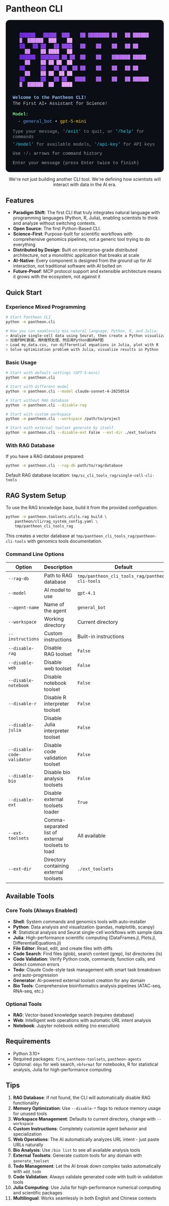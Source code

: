 # Pantheon CLI



<!-- Pantheon CLI – gradient banner for GitHub README -->
<div style="background:#0b0e14;padding:20px 22px;border-radius:12px;font-family: ui-monospace, SFMono-Regular, Menlo, Consolas, 'Liberation Mono', monospace; line-height:1.25; color:#e5e7eb;">
  <!-- Gradient BIG title -->
  
  <!-- Pantheon ASCII with precise left-to-right gradient (auto-generated) -->
<div style="background:#0b0e14;padding:20px 22px;border-radius:12px;font-family: ui-monospace, SFMono-Regular, Menlo, Consolas, 'Liberation Mono', monospace; line-height:1.25; color:#e5e7eb;">
<span style="color:#6D28D9;">█</span><span style="color:#6F2ADA;">█</span><span style="color:#712CDA;">█</span><span style="color:#732EDB;">█</span><span style="color:#7530DB;">█</span><span style="color:#7631DC;">█</span><span style="color:#7833DC;">&nbsp;</span><span style="color:#7A35DD;">&nbsp;</span><span style="color:#7C37DD;">&nbsp;</span><span style="color:#7E39DE;">█</span><span style="color:#803BDE;">█</span><span style="color:#823DDF;">█</span><span style="color:#843FDF;">█</span><span style="color:#8641E0;">█</span><span style="color:#8843E0;">&nbsp;</span><span style="color:#8944E1;">&nbsp;</span><span style="color:#8B46E1;">█</span><span style="color:#8D48E2;">█</span><span style="color:#8F4AE2;">█</span><span style="color:#914CE3;">&nbsp;</span><span style="color:#934EE3;">&nbsp;</span><span style="color:#9550E4;">&nbsp;</span><span style="color:#9752E4;">&nbsp;</span><span style="color:#9954E5;">█</span><span style="color:#9B56E5;">█</span><span style="color:#9C57E6;">&nbsp;</span><span style="color:#9E59E6;">█</span><span style="color:#A05BE7;">█</span><span style="color:#A25DE7;">█</span><span style="color:#A45FE8;">█</span><span style="color:#A661E8;">█</span><span style="color:#A863E9;">█</span><span style="color:#AA65E9;">█</span><span style="color:#AC67EA;">█</span><span style="color:#AE69EA;">&nbsp;</span><span style="color:#AF6AEB;">█</span><span style="color:#B16CEB;">█</span><span style="color:#B36EEC;">&nbsp;</span><span style="color:#B570EC;">&nbsp;</span><span style="color:#B772ED;">&nbsp;</span><span style="color:#B974ED;">█</span><span style="color:#BB76EE;">█</span><span style="color:#BD78EE;">&nbsp;</span><span style="color:#BF7AEF;">█</span><span style="color:#C17CEF;">█</span><span style="color:#C27DF0;">█</span><span style="color:#C47FF0;">█</span><span style="color:#C681F1;">█</span><span style="color:#C883F1;">█</span><span style="color:#CA85F2;">█</span><span style="color:#CC87F2;">&nbsp;</span><span style="color:#CE89F3;">&nbsp;</span><span style="color:#D08BF3;">█</span><span style="color:#D28DF4;">█</span><span style="color:#D48FF4;">█</span><span style="color:#D590F5;">█</span><span style="color:#D792F5;">█</span><span style="color:#D994F6;">█</span><span style="color:#DB96F6;">&nbsp;</span><span style="color:#DD98F7;">&nbsp;</span><span style="color:#DF9AF7;">█</span><span style="color:#E19CF8;">█</span><span style="color:#E39EF8;">█</span><span style="color:#E5A0F9;">&nbsp;</span><span style="color:#E7A2F9;">&nbsp;</span><span style="color:#E8A3FA;">&nbsp;</span><span style="color:#EAA5FA;">&nbsp;</span><span style="color:#ECA7FB;">█</span><span style="color:#EEA9FB;">█</span><span style="color:#F0ABFC;">&nbsp;</span>
<span style="color:#6D28D9;">█</span><span style="color:#6F2ADA;">█</span><span style="color:#712CDA;">&nbsp;</span><span style="color:#732EDB;">&nbsp;</span><span style="color:#7530DB;">&nbsp;</span><span style="color:#7631DC;">█</span><span style="color:#7833DC;">█</span><span style="color:#7A35DD;">&nbsp;</span><span style="color:#7C37DD;">█</span><span style="color:#7E39DE;">█</span><span style="color:#803BDE;">&nbsp;</span><span style="color:#823DDF;">&nbsp;</span><span style="color:#843FDF;">&nbsp;</span><span style="color:#8641E0;">█</span><span style="color:#8843E0;">█</span><span style="color:#8944E1;">&nbsp;</span><span style="color:#8B46E1;">█</span><span style="color:#8D48E2;">█</span><span style="color:#8F4AE2;">█</span><span style="color:#914CE3;">█</span><span style="color:#934EE3;">&nbsp;</span><span style="color:#9550E4;">&nbsp;</span><span style="color:#9752E4;">&nbsp;</span><span style="color:#9954E5;">█</span><span style="color:#9B56E5;">█</span><span style="color:#9C57E6;">&nbsp;</span><span style="color:#9E59E6;">&nbsp;</span><span style="color:#A05BE7;">&nbsp;</span><span style="color:#A25DE7;">&nbsp;</span><span style="color:#A45FE8;">█</span><span style="color:#A661E8;">█</span><span style="color:#A863E9;">&nbsp;</span><span style="color:#AA65E9;">&nbsp;</span><span style="color:#AC67EA;">&nbsp;</span><span style="color:#AE69EA;">&nbsp;</span><span style="color:#AF6AEB;">█</span><span style="color:#B16CEB;">█</span><span style="color:#B36EEC;">&nbsp;</span><span style="color:#B570EC;">&nbsp;</span><span style="color:#B772ED;">&nbsp;</span><span style="color:#B974ED;">█</span><span style="color:#BB76EE;">█</span><span style="color:#BD78EE;">&nbsp;</span><span style="color:#BF7AEF;">█</span><span style="color:#C17CEF;">█</span><span style="color:#C27DF0;">&nbsp;</span><span style="color:#C47FF0;">&nbsp;</span><span style="color:#C681F1;">&nbsp;</span><span style="color:#C883F1;">&nbsp;</span><span style="color:#CA85F2;">&nbsp;</span><span style="color:#CC87F2;">&nbsp;</span><span style="color:#CE89F3;">█</span><span style="color:#D08BF3;">█</span><span style="color:#D28DF4;">&nbsp;</span><span style="color:#D48FF4;">&nbsp;</span><span style="color:#D590F5;">&nbsp;</span><span style="color:#D792F5;">&nbsp;</span><span style="color:#D994F6;">█</span><span style="color:#DB96F6;">█</span><span style="color:#DD98F7;">&nbsp;</span><span style="color:#DF9AF7;">█</span><span style="color:#E19CF8;">█</span><span style="color:#E39EF8;">█</span><span style="color:#E5A0F9;">█</span><span style="color:#E7A2F9;">&nbsp;</span><span style="color:#E8A3FA;">&nbsp;</span><span style="color:#EAA5FA;">&nbsp;</span><span style="color:#ECA7FB;">█</span><span style="color:#EEA9FB;">█</span><span style="color:#F0ABFC;">&nbsp;</span>
<span style="color:#6D28D9;">█</span><span style="color:#6F2ADA;">█</span><span style="color:#712CDA;">█</span><span style="color:#732EDB;">█</span><span style="color:#7530DB;">█</span><span style="color:#7631DC;">█</span><span style="color:#7833DC;">&nbsp;</span><span style="color:#7A35DD;">&nbsp;</span><span style="color:#7C37DD;">█</span><span style="color:#7E39DE;">█</span><span style="color:#803BDE;">█</span><span style="color:#823DDF;">█</span><span style="color:#843FDF;">█</span><span style="color:#8641E0;">█</span><span style="color:#8843E0;">█</span><span style="color:#8944E1;">&nbsp;</span><span style="color:#8B46E1;">█</span><span style="color:#8D48E2;">█</span><span style="color:#8F4AE2;">&nbsp;</span><span style="color:#914CE3;">█</span><span style="color:#934EE3;">█</span><span style="color:#9550E4;">&nbsp;</span><span style="color:#9752E4;">&nbsp;</span><span style="color:#9954E5;">█</span><span style="color:#9B56E5;">█</span><span style="color:#9C57E6;">&nbsp;</span><span style="color:#9E59E6;">&nbsp;</span><span style="color:#A05BE7;">&nbsp;</span><span style="color:#A25DE7;">&nbsp;</span><span style="color:#A45FE8;">█</span><span style="color:#A661E8;">█</span><span style="color:#A863E9;">&nbsp;</span><span style="color:#AA65E9;">&nbsp;</span><span style="color:#AC67EA;">&nbsp;</span><span style="color:#AE69EA;">&nbsp;</span><span style="color:#AF6AEB;">█</span><span style="color:#B16CEB;">█</span><span style="color:#B36EEC;">█</span><span style="color:#B570EC;">█</span><span style="color:#B772ED;">█</span><span style="color:#B974ED;">█</span><span style="color:#BB76EE;">█</span><span style="color:#BD78EE;">&nbsp;</span><span style="color:#BF7AEF;">█</span><span style="color:#C17CEF;">█</span><span style="color:#C27DF0;">█</span><span style="color:#C47FF0;">█</span><span style="color:#C681F1;">█</span><span style="color:#C883F1;">&nbsp;</span><span style="color:#CA85F2;">&nbsp;</span><span style="color:#CC87F2;">&nbsp;</span><span style="color:#CE89F3;">█</span><span style="color:#D08BF3;">█</span><span style="color:#D28DF4;">&nbsp;</span><span style="color:#D48FF4;">&nbsp;</span><span style="color:#D590F5;">&nbsp;</span><span style="color:#D792F5;">&nbsp;</span><span style="color:#D994F6;">█</span><span style="color:#DB96F6;">█</span><span style="color:#DD98F7;">&nbsp;</span><span style="color:#DF9AF7;">█</span><span style="color:#E19CF8;">█</span><span style="color:#E39EF8;">&nbsp;</span><span style="color:#E5A0F9;">█</span><span style="color:#E7A2F9;">█</span><span style="color:#E8A3FA;">&nbsp;</span><span style="color:#EAA5FA;">&nbsp;</span><span style="color:#ECA7FB;">█</span><span style="color:#EEA9FB;">█</span><span style="color:#F0ABFC;">&nbsp;</span>
<span style="color:#6D28D9;">█</span><span style="color:#6F2ADA;">█</span><span style="color:#712CDA;">&nbsp;</span><span style="color:#732EDB;">&nbsp;</span><span style="color:#7530DB;">&nbsp;</span><span style="color:#7631DC;">&nbsp;</span><span style="color:#7833DC;">&nbsp;</span><span style="color:#7A35DD;">&nbsp;</span><span style="color:#7C37DD;">█</span><span style="color:#7E39DE;">█</span><span style="color:#803BDE;">&nbsp;</span><span style="color:#823DDF;">&nbsp;</span><span style="color:#843FDF;">&nbsp;</span><span style="color:#8641E0;">█</span><span style="color:#8843E0;">█</span><span style="color:#8944E1;">&nbsp;</span><span style="color:#8B46E1;">█</span><span style="color:#8D48E2;">█</span><span style="color:#8F4AE2;">&nbsp;</span><span style="color:#914CE3;">&nbsp;</span><span style="color:#934EE3;">█</span><span style="color:#9550E4;">█</span><span style="color:#9752E4;">&nbsp;</span><span style="color:#9954E5;">█</span><span style="color:#9B56E5;">█</span><span style="color:#9C57E6;">&nbsp;</span><span style="color:#9E59E6;">&nbsp;</span><span style="color:#A05BE7;">&nbsp;</span><span style="color:#A25DE7;">&nbsp;</span><span style="color:#A45FE8;">█</span><span style="color:#A661E8;">█</span><span style="color:#A863E9;">&nbsp;</span><span style="color:#AA65E9;">&nbsp;</span><span style="color:#AC67EA;">&nbsp;</span><span style="color:#AE69EA;">&nbsp;</span><span style="color:#AF6AEB;">█</span><span style="color:#B16CEB;">█</span><span style="color:#B36EEC;">&nbsp;</span><span style="color:#B570EC;">&nbsp;</span><span style="color:#B772ED;">&nbsp;</span><span style="color:#B974ED;">█</span><span style="color:#BB76EE;">█</span><span style="color:#BD78EE;">&nbsp;</span><span style="color:#BF7AEF;">█</span><span style="color:#C17CEF;">█</span><span style="color:#C27DF0;">&nbsp;</span><span style="color:#C47FF0;">&nbsp;</span><span style="color:#C681F1;">&nbsp;</span><span style="color:#C883F1;">&nbsp;</span><span style="color:#CA85F2;">&nbsp;</span><span style="color:#CC87F2;">&nbsp;</span><span style="color:#CE89F3;">█</span><span style="color:#D08BF3;">█</span><span style="color:#D28DF4;">&nbsp;</span><span style="color:#D48FF4;">&nbsp;</span><span style="color:#D590F5;">&nbsp;</span><span style="color:#D792F5;">&nbsp;</span><span style="color:#D994F6;">█</span><span style="color:#DB96F6;">█</span><span style="color:#DD98F7;">&nbsp;</span><span style="color:#DF9AF7;">█</span><span style="color:#E19CF8;">█</span><span style="color:#E39EF8;">&nbsp;</span><span style="color:#E5A0F9;">&nbsp;</span><span style="color:#E7A2F9;">█</span><span style="color:#E8A3FA;">█</span><span style="color:#EAA5FA;">&nbsp;</span><span style="color:#ECA7FB;">█</span><span style="color:#EEA9FB;">█</span><span style="color:#F0ABFC;">&nbsp;</span>
<span style="color:#6D28D9;">█</span><span style="color:#6F2ADA;">█</span><span style="color:#712CDA;">&nbsp;</span><span style="color:#732EDB;">&nbsp;</span><span style="color:#7530DB;">&nbsp;</span><span style="color:#7631DC;">&nbsp;</span><span style="color:#7833DC;">&nbsp;</span><span style="color:#7A35DD;">&nbsp;</span><span style="color:#7C37DD;">█</span><span style="color:#7E39DE;">█</span><span style="color:#803BDE;">&nbsp;</span><span style="color:#823DDF;">&nbsp;</span><span style="color:#843FDF;">&nbsp;</span><span style="color:#8641E0;">█</span><span style="color:#8843E0;">█</span><span style="color:#8944E1;">&nbsp;</span><span style="color:#8B46E1;">█</span><span style="color:#8D48E2;">█</span><span style="color:#8F4AE2;">&nbsp;</span><span style="color:#914CE3;">&nbsp;</span><span style="color:#934EE3;">&nbsp;</span><span style="color:#9550E4;">█</span><span style="color:#9752E4;">█</span><span style="color:#9954E5;">█</span><span style="color:#9B56E5;">█</span><span style="color:#9C57E6;">&nbsp;</span><span style="color:#9E59E6;">&nbsp;</span><span style="color:#A05BE7;">&nbsp;</span><span style="color:#A25DE7;">&nbsp;</span><span style="color:#A45FE8;">█</span><span style="color:#A661E8;">█</span><span style="color:#A863E9;">&nbsp;</span><span style="color:#AA65E9;">&nbsp;</span><span style="color:#AC67EA;">&nbsp;</span><span style="color:#AE69EA;">&nbsp;</span><span style="color:#AF6AEB;">█</span><span style="color:#B16CEB;">█</span><span style="color:#B36EEC;">&nbsp;</span><span style="color:#B570EC;">&nbsp;</span><span style="color:#B772ED;">&nbsp;</span><span style="color:#B974ED;">█</span><span style="color:#BB76EE;">█</span><span style="color:#BD78EE;">&nbsp;</span><span style="color:#BF7AEF;">█</span><span style="color:#C17CEF;">█</span><span style="color:#C27DF0;">█</span><span style="color:#C47FF0;">█</span><span style="color:#C681F1;">█</span><span style="color:#C883F1;">█</span><span style="color:#CA85F2;">█</span><span style="color:#CC87F2;">&nbsp;</span><span style="color:#CE89F3;">&nbsp;</span><span style="color:#D08BF3;">█</span><span style="color:#D28DF4;">█</span><span style="color:#D48FF4;">█</span><span style="color:#D590F5;">█</span><span style="color:#D792F5;">█</span><span style="color:#D994F6;">█</span><span style="color:#DB96F6;">&nbsp;</span><span style="color:#DD98F7;">&nbsp;</span><span style="color:#DF9AF7;">█</span><span style="color:#E19CF8;">█</span><span style="color:#E39EF8;">&nbsp;</span><span style="color:#E5A0F9;">&nbsp;</span><span style="color:#E7A2F9;">&nbsp;</span><span style="color:#E8A3FA;">█</span><span style="color:#EAA5FA;">█</span><span style="color:#ECA7FB;">█</span><span style="color:#EEA9FB;">█</span><span style="color:#F0ABFC;">&nbsp;</span>
</pre>
</div>



  <!-- Subtitle -->
  <div style="margin:4px 0 2px 0;">
    <span style="color:#93c5fd;font-weight:700;">Welcome to the Pantheon CLI!</span>
  </div>
  <div style="margin:0 0 16px 0;color:#cbd5e1;">
    The First AI+ Assistant for Science!
  </div>

  <!-- Section: Model -->
  <div style="margin:10px 0 6px 0;">
    <span style="color:#7ee787;font-weight:700;">Model:</span>
  </div>
  <div style="margin:0 0 14px 0;">
    &nbsp;&nbsp;-&nbsp;<a href="#" style="color:#60a5fa;text-decoration:none;">general_bot</a>&nbsp;•&nbsp;<span style="color:#facc15;">gpt-5-mini</span>
  </div>

  <!-- Help lines -->
  <div style="color:#8b949e;margin:6px 0;">
    Type your message, <span style="color:#22d3ee;">'/exit'</span> to quit, or <span style="color:#22d3ee;">'/help'</span> for commands
  </div>
  <div style="color:#8b949e;margin:0 0 12px 0;">
    <span style="color:#22d3ee;">'/model'</span> for available models, <span style="color:#22d3ee;">'/api-key'</span> for API keys
  </div>

  <div style="color:#a1a1aa;margin:10px 0 6px 0;">
    Use ↑/↓ arrows for command history
  </div>

  <div style="color:#a1a1aa;margin-top:12px;">
    Enter your message (press Enter twice to finish)
  </div>
</div>

<p> </p>
<p align="center">We're not just building another CLI tool. We're defining how scientists will interact with data in the AI era.</p>

## Features

- **Paradigm Shift**: The first CLI that truly integrates natural language with programming languages (Python, R, Julia), enabling scientists to think and analyze without switching contexts.
- **Open Source**: The first Python-Based CLI.
- **Science-First**: Purpose-built for scientific workflows with comprehensive genomics pipelines, not a generic tool trying to do everything
- **Distributed by Design**: Built on enterprise-grade distributed architecture, not a monolithic application that breaks at scale  
- **AI-Native**: Every component is designed from the ground up for AI interaction, not traditional software with AI bolted on
- **Future-Proof**: MCP protocol support and extensible architecture means it grows with the ecosystem, not against it


## Quick Start

### Experience Mixed Programming
```bash
# Start Pantheon CLI
python -m pantheon.cli

# Now you can seamlessly mix natural language, Python, R, and Julia:
> Analyze single-cell data using Seurat, then create a Python visualization
> 加载PBMC数据，用R做预处理，然后用Python画UMAP图
> Load my_data.csv, run differential equations in Julia, plot with R
> Solve optimization problem with Julia, visualize results in Python
```

### Basic Usage

```bash
# Start with default settings (GPT-5-mini)
python -m pantheon.cli

# Start with different model
python -m pantheon.cli --model claude-sonnet-4-20250514

# Start without RAG database
python -m pantheon.cli --disable-rag

# Start with custom workspace
python -m pantheon.cli --workspace /path/to/project

# Start with external toolset generate by itself
python -m pantheon.cli --disable-ext False --ext-dir ./ext_toolsets
```



### With RAG Database

If you have a RAG database prepared:

```bash
python -m pantheon.cli --rag-db path/to/rag/database
```

Default RAG database location: `tmp/sc_cli_tools_rag/single-cell-cli-tools`

## RAG System Setup

To use the RAG knowledge base, build it from the provided configuration:

```bash
python -m pantheon.toolsets.utils.rag build \
    pantheon/cli/rag_system_config.yaml \
    tmp/pantheon_cli_tools_rag
```

This creates a vector database at `tmp/pantheon_cli_tools_rag/pantheon-cli-tools` with genomics tools documentation.


### Command Line Options

| Option | Description | Default |
|--------|-------------|---------|
| `--rag-db` | Path to RAG database | `tmp/pantheon_cli_tools_rag/pantheon-cli-tools` |
| `--model` | AI model to use | `gpt-4.1` |
| `--agent-name` | Name of the agent | `general_bot` |
| `--workspace` | Working directory | Current directory |
| `--instructions` | Custom instructions | Built-in instructions |
| `--disable-rag` | Disable RAG toolset | `False` |
| `--disable-web` | Disable web toolset | `False` |
| `--disable-notebook` | Disable notebook toolset | `False` |
| `--disable-r` | Disable R interpreter toolset | `False` |
| `--disable-julia` | Disable Julia interpreter toolset | `False` |
| `--disable-code-validator` | Disable code validation toolset | `False` |
| `--disable-bio` | Disable bio analysis toolsets | `False` |
| `--disable-ext` | Disable external toolsets loader | `True` |
| `--ext-toolsets` | Comma-separated list of external toolsets to load | All available |
| `--ext-dir` | Directory containing external toolsets | `./ext_toolsets` |

## Available Tools

### Core Tools (Always Enabled)
- **Shell**: System commands and genomics tools with auto-installer
- **Python**: Data analysis and visualization (pandas, matplotlib, scanpy)
- **R**: Statistical analysis and Seurat single-cell workflows with sample data
- **Julia**: High-performance scientific computing (DataFrames.jl, Plots.jl, DifferentialEquations.jl)
- **File Editor**: Read, edit, and create files with diffs
- **Code Search**: Find files (glob), search content (grep), list directories (ls)
- **Code Validation**: Verify Python code, commands, function calls, and detect common errors
- **Todo**: Claude Code-style task management with smart task breakdown and auto-progression
- **Generator**: AI-powered external toolset creation for any domain
- **Bio Tools**: Comprehensive bioinformatics analysis pipelines (ATAC-seq, RNA-seq, etc.)

### Optional Tools
- **RAG**: Vector-based knowledge search (requires database)
- **Web**: Intelligent web operations with automatic URL intent analysis
- **Notebook**: Jupyter notebook editing (no execution)





## Requirements

- Python 3.10+
- Required packages: `fire`, `pantheon-toolsets`, `pantheon-agents`
- Optional: `ddgs` for web search, `nbformat` for notebooks, R for statistical analysis, Julia for high-performance computing

## Tips

1. **RAG Database**: If not found, the CLI will automatically disable RAG functionality
2. **Memory Optimization**: Use `--disable-*` flags to reduce memory usage for unused tools
3. **Workspace Management**: Defaults to current directory, change with `--workspace`
4. **Custom Instructions**: Completely customize agent behavior and specialization
5. **Web Operations**: The AI automatically analyzes URL intent - just paste URLs naturally
6. **Bio Analysis**: Use `/bio list` to see all available analysis tools
7. **External Toolsets**: Generate custom tools for any domain with `generate_toolset`
8. **Todo Management**: Let the AI break down complex tasks automatically with `add_todo`
9. **Code Validation**: Always validate generated code with built-in validation tools
10. **Julia Computing**: Use Julia for high-performance numerical computing and scientific packages
11. **Multilingual**: Works seamlessly in both English and Chinese contexts


